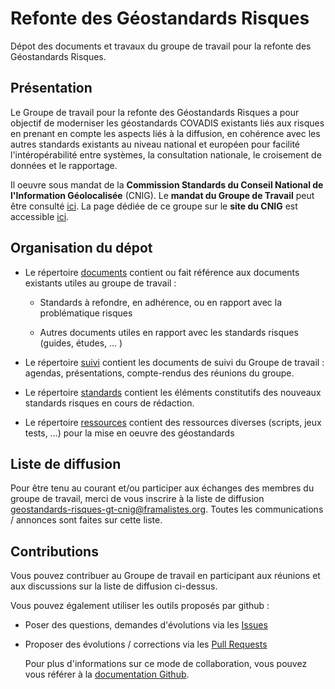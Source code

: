# Refonte des Géostandards Risques

Dépot des documents et travaux du groupe de travail pour la refonte des Géostandards Risques.

## Présentation 

Le Groupe de travail pour la refonte des Géostandards Risques a pour objectif de moderniser les géostandards COVADIS existants liés aux risques en prenant en compte les aspects liés à la diffusion, en cohérence avec les autres standards existants au niveau national et européen pour facilité l'intéropérabilité entre systèmes, la consultation nationale, le croisement de données et le rapportage.       

Il oeuvre sous mandat de la **Commission Standards du Conseil National de l'Information Géolocalisée** (CNIG). Le **mandat du Groupe de Travail** peut être consulté [ici](http://cnig.gouv.fr/wp-content/uploads/2021/10/MandatModernisationStandardsRisque-vf.pdf). La page dédiée de ce groupe sur le **site du CNIG** est accessible [ici](http://cnig.gouv.fr/?page_id=25378). 

## Organisation du dépot

* Le répertoire [documents](/documents) contient ou fait référence aux documents existants utiles au groupe de travail :

  - Standards à refondre, en adhérence, ou en rapport avec la problématique risques

  - Autres documents utiles en rapport avec les standards risques (guides, études, ... )

* Le répertoire [suivi](/suivi) contient les documents de suivi du Groupe de travail : agendas, présentations, compte-rendus des réunions du groupe.

* Le répertoire [standards](/standards) contient les éléments constitutifs des nouveaux standards risques en cours de rédaction.

* Le répertoire [ressources](/ressources) contient des ressources diverses (scripts, jeux tests, ...) pour la mise en oeuvre des géostandards

## Liste de diffusion

Pour être tenu au courant et/ou participer aux échanges des membres du groupe de travail, merci de vous inscrire à la liste de diffusion [geostandards-risques-gt-cnig@framalistes.org](https://framalistes.org/sympa/info/geostandards-risques-gt-cnig). Toutes les communications / annonces sont faites sur cette liste.

## Contributions

Vous pouvez contribuer au Groupe de travail en participant aux réunions et aux discussions sur la liste de diffusion ci-dessus. 

Vous pouvez également utiliser les outils proposés par github :

* Poser des questions, demandes d'évolutions via les [Issues](https://github.com/cnigfr/Geostandards-Risques/issues) 

* Proposer des évolutions / corrections via les [Pull Requests](https://github.com/cnigfr/Geostandards-Risques/pulls)

  Pour plus d'informations sur ce mode de collaboration, vous pouvez vous référer à la [documentation Github](https://docs.github.com/en/pull-requests/collaborating-with-pull-requests).
